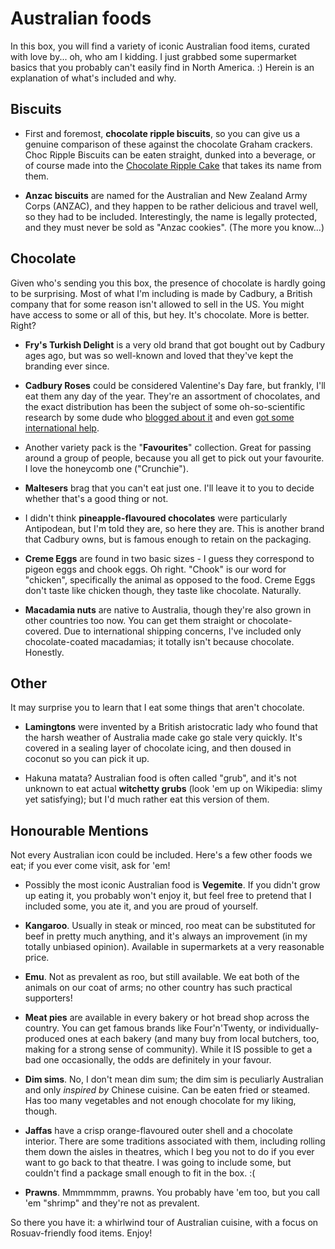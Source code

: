 Australian foods
================

In this box, you will find a variety of iconic Australian food items, curated
with love by... oh, who am I kidding. I just grabbed some supermarket basics
that you probably can't easily find in North America. :) Herein is an
explanation of what's included and why.


Biscuits
--------

* First and foremost, **chocolate ripple biscuits**, so you can give us a genuine
comparison of these against the chocolate Graham crackers. Choc Ripple Biscuits
can be eaten straight, dunked into a beverage, or of course made into the
[Chocolate Ripple Cake](ChocRippleCake) that takes its name from them.

* **Anzac biscuits** are named for the Australian and New Zealand Army Corps
(ANZAC), and they happen to be rather delicious and travel well, so they had
to be included. Interestingly, the name is legally protected, and they must
never be sold as "Anzac cookies". (The more you know...)


Chocolate
---------

Given who's sending you this box, the presence of chocolate is hardly going to
be surprising. Most of what I'm including is made by Cadbury, a British company
that for some reason isn't allowed to sell in the US. You might have access to
some or all of this, but hey. It's chocolate. More is better. Right?

* **Fry's Turkish Delight** is a very old brand that got bought out by Cadbury ages
ago, but was so well-known and loved that they've kept the branding ever since.

* **Cadbury Roses** could be considered Valentine's Day fare, but frankly, I'll eat
them any day of the year. They're an assortment of chocolates, and the exact
distribution has been the subject of some oh-so-scientific research by some
dude who [blogged about it](http://rosuav.blogspot.com/2012/06/scientific-research-into-cadbury-roses.html)
and even [got some international help](http://rosuav.blogspot.com/2013/02/scientific-research-iii-revenge-of.html).

* Another variety pack is the "**Favourites**" collection. Great for passing around
a group of people, because you all get to pick out your favourite. I love the
honeycomb one ("Crunchie").

* **Maltesers** brag that you can't eat just one. I'll leave it to you to decide
whether that's a good thing or not.

* I didn't think **pineapple-flavoured chocolates** were particularly Antipodean,
but I'm told they are, so here they are. This is another brand that Cadbury
owns, but is famous enough to retain on the packaging.

* **Creme Eggs** are found in two basic sizes - I guess they correspond to pigeon
eggs and chook eggs. Oh right. "Chook" is our word for "chicken", specifically
the animal as opposed to the food. Creme Eggs don't taste like chicken though,
they taste like chocolate. Naturally.

* **Macadamia nuts** are native to Australia, though they're also grown in other
countries too now. You can get them straight or chocolate-covered. Due to
international shipping concerns, I've included only chocolate-coated macadamias;
it totally isn't because chocolate. Honestly.


Other
-----

It may surprise you to learn that I eat some things that aren't chocolate.

* **Lamingtons** were invented by a British aristocratic lady who found that the
harsh weather of Australia made cake go stale very quickly. It's covered in a
sealing layer of chocolate icing, and then doused in coconut so you can pick
it up.

* Hakuna matata? Australian food is often called "grub", and it's not unknown
to eat actual **witchetty grubs** (look 'em up on Wikipedia: slimy yet satisfying);
but I'd much rather eat this version of them.


Honourable Mentions
-------------------

Not every Australian icon could be included. Here's a few other foods we eat;
if you ever come visit, ask for 'em!

* Possibly the most iconic Australian food is **Vegemite**. If you didn't grow
up eating it, you probably won't enjoy it, but feel free to pretend that I
included some, you ate it, and you are proud of yourself.

* **Kangaroo**. Usually in steak or minced, roo meat can be substituted for beef
in pretty much anything, and it's always an improvement (in my totally unbiased
opinion). Available in supermarkets at a very reasonable price.

* **Emu**. Not as prevalent as roo, but still available. We eat both of the animals
on our coat of arms; no other country has such practical supporters!

* **Meat pies** are available in every bakery or hot bread shop across the country.
You can get famous brands like Four'n'Twenty, or individually-produced ones at
each bakery (and many buy from local butchers, too, making for a strong sense
of community). While it IS possible to get a bad one occasionally, the odds are
definitely in your favour.

* **Dim sims**. No, I don't mean dim sum; the dim sim is peculiarly Australian and
only *inspired by* Chinese cuisine. Can be eaten fried or steamed. Has too many
vegetables and not enough chocolate for my liking, though.

* **Jaffas** have a crisp orange-flavoured outer shell and a chocolate interior.
There are some traditions associated with them, including rolling them down the
aisles in theatres, which I beg you not to do if you ever want to go back to
that theatre. I was going to include some, but couldn't find a package small
enough to fit in the box. :(

* **Prawns**. Mmmmmmm, prawns. You probably have 'em too, but you call 'em "shrimp"
and they're not as prevalent.

So there you have it: a whirlwind tour of Australian cuisine, with a focus on
Rosuav-friendly food items. Enjoy!
